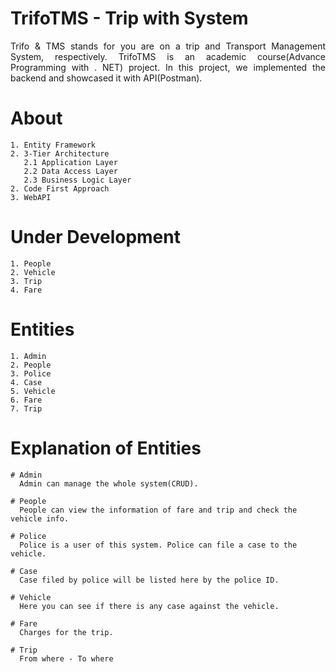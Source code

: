 # TrifoTMS - Trip with System
<p align="justify">Trifo & TMS stands for you are on a trip and Transport Management System, respectively. TrifoTMS is an academic course(Advance Programming with . NET) project. In this project, we implemented the backend and showcased it with API(Postman).<p>
  
  # About
    1. Entity Framework
    2. 3-Tier Architecture
       2.1 Application Layer
       2.2 Data Access Layer
       2.3 Business Logic Layer
    2. Code First Approach
    3. WebAPI

  # Under Development
    1. People
    2. Vehicle
    3. Trip
    4. Fare

  # Entities
    1. Admin
    2. People
    3. Police
    4. Case
    5. Vehicle
    6. Fare
    7. Trip

  # Explanation of Entities
    # Admin
      Admin can manage the whole system(CRUD).
      
    # People
      People can view the information of fare and trip and check the vehicle info.
      
    # Police
      Police is a user of this system. Police can file a case to the vehicle.
      
    # Case
      Case filed by police will be listed here by the police ID.
      
    # Vehicle
      Here you can see if there is any case against the vehicle.
      
    # Fare
      Charges for the trip.
      
    # Trip
      From where - To where
